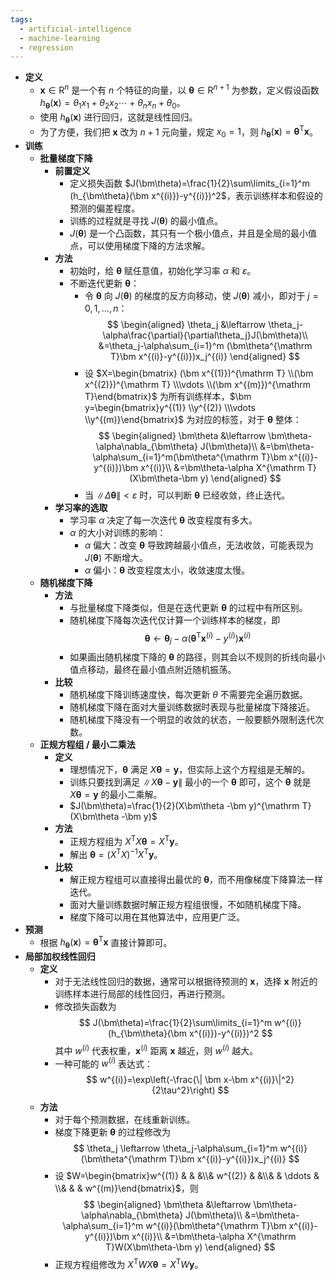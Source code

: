 ```yaml
---
tags:
  - artificial-intelligence
  - machine-learning
  - regression
---
```


- **定义**
	- $\bm x\in\mathrm R^n$ 是一个有 $n$ 个特征的向量，以 $\bm\theta\in\mathrm R^{n+1}$ 为参数，定义假设函数 $h_{\bm\theta}(\bm x)=\theta_1x_1+\theta_2x_2\cdots+\theta_nx_n+\theta_0$。
	- 使用 $h_{\bm\theta}(\bm x)$ 进行回归，这就是线性回归。
	- 为了方便，我们把 $\bm x$ 改为 $n+1$ 元向量，规定 $x_0=1$，则 $h_{\bm\theta}(\bm x)=\bm\theta^{\mathrm T}\bm x$。
- **训练**
	- **批量梯度下降**
		- **前置定义**
			- 定义损失函数 $J(\bm\theta)=\frac{1}{2}\sum\limits_{i=1}^m (h_{\bm\theta}(\bm x^{(i)})-y^{(i)})^2$，表示训练样本和假设的预测的偏差程度。
			- 训练的过程就是寻找 $J(\bm\theta)$ 的最小值点。
			- $J(\bm\theta)$ 是一个凸函数，其只有一个极小值点，并且是全局的最小值点，可以使用梯度下降的方法求解。
		- **方法**
			- 初始时，给 $\bm\theta$ 赋任意值，初始化学习率 $\alpha$ 和 $\varepsilon$。
			- 不断迭代更新 $\bm\theta$：
				- 令 $\bm\theta$ 向 $J(\bm\theta)$ 的梯度的反方向移动，使 $J(\bm\theta)$ 减小，即对于 $j=0,1,\dots,n$：
				  $$
				  \begin{aligned}
				  \theta_j &\leftarrow \theta_j-\alpha\frac{\partial}{\partial\theta_j}J(\bm\theta)\\
				  &=\theta_j-\alpha\sum_{i=1}^m (\bm\theta^{\mathrm T}\bm x^{(i)}-y^{(i)})x_j^{(i)}
				  \end{aligned}
				  $$
				- 设 $X=\begin{bmatrix} (\bm x^{(1)})^{\mathrm T} \\(\bm x^{(2)})^{\mathrm T} \\\vdots \\(\bm x^{(m)})^{\mathrm T}\end{bmatrix}$ 为所有训练样本，$\bm y=\begin{bmatrix}y^{(1)} \\y^{(2)} \\\vdots \\y^{(m)}\end{bmatrix}$ 为对应的标签，对于 $\bm\theta$ 整体：
				  $$
				  \begin{aligned}
				  \bm\theta &\leftarrow \bm\theta-\alpha\nabla_{\bm\theta} J(\bm\theta)\\
				  &=\bm\theta-\alpha\sum_{i=1}^m(\bm\theta^{\mathrm T}\bm x^{(i)}-y^{(i)})\bm x^{(i)}\\
				  &=\bm\theta-\alpha X^{\mathrm T}(X\bm\theta-\bm y)
				  \end{aligned}
				  $$
				- 当 $\|\Delta\bm\theta\|<\varepsilon$ 时，可以判断 $\bm\theta$ 已经收敛，终止迭代。
		- **学习率的选取**
			- 学习率 $\alpha$ 决定了每一次迭代 $\bm\theta$ 改变程度有多大。
			- $\alpha$ 的大小对训练的影响：
				- $\alpha$ 偏大：改变 $\bm\theta$ 导致跨越最小值点，无法收敛，可能表现为 $J(\bm\theta)$ 不断增大。
				- $\alpha$ 偏小：$\bm\theta$ 改变程度太小，收敛速度太慢。
	- **随机梯度下降**
		- **方法**
			- 与批量梯度下降类似，但是在迭代更新 $\bm\theta$ 的过程中有所区别。
			- 随机梯度下降每次迭代仅计算一个训练样本的梯度，即
			  $$
			  \bm\theta \leftarrow \bm\theta_j-\alpha (\bm\theta^{\mathrm T}\bm x^{(i)}-y^{(i)})\bm x^{(i)}
			  $$
			- 如果画出随机梯度下降的 $\bm\theta$ 的路径，则其会以不规则的折线向最小值点移动，最终在最小值点附近随机振荡。
		- **比较**
			- 随机梯度下降训练速度快，每次更新 $\theta$ 不需要完全遍历数据。
			- 随机梯度下降在面对大量训练数据时表现与批量梯度下降接近。
			- 随机梯度下降没有一个明显的收敛的状态，一般要额外限制迭代次数。
	- **正规方程组 / 最小二乘法**
		- **定义**
			- 理想情况下，$\bm\theta$ 满足 $X\bm\theta=\bm y$，但实际上这个方程组是无解的。
			- 训练只要找到满足 $\| X\bm\theta -\bm y\|$ 最小的一个 $\bm\theta$ 即可，这个 $\bm\theta$ 就是 $X\bm\theta=\bm y$ 的最小二乘解。
			- $J(\bm\theta)=\frac{1}{2}(X\bm\theta -\bm y)^{\mathrm T}(X\bm\theta -\bm y)$
		- **方法**
			- 正规方程组为 $X^{\mathrm T}X\bm\theta=X^{\mathrm T}\bm y$。
			- 解出 $\bm\theta=(X^{\mathrm T}X)^{-1}X^{\mathrm T}\bm y$。
		- **比较**
			- 解正规方程组可以直接得出最优的 $\bm\theta$，而不用像梯度下降算法一样迭代。
			- 面对大量训练数据时解正规方程组很慢，不如随机梯度下降。
			- 梯度下降可以用在其他算法中，应用更广泛。
- **预测**
	- 根据 $h_{\bm\theta}(\bm x)=\bm\theta^{\mathrm T}\bm x$ 直接计算即可。
- **局部加权线性回归**
	- **定义**
		- 对于无法线性回归的数据，通常可以根据待预测的 $\bm x$，选择 $\bm x$ 附近的训练样本进行局部的线性回归，再进行预测。
		- 修改损失函数为
		  $$
		  J(\bm\theta)=\frac{1}{2}\sum\limits_{i=1}^m w^{(i)}(h_{\bm\theta}(\bm x^{(i)})-y^{(i)})^2
		  $$
		  其中 $w^{(i)}$ 代表权重，$\bm x^{(i)}$ 距离 $\bm x$ 越近，则 $w^{(i)}$ 越大。
		- 一种可能的 $w^{(i)}$ 表达式：
		  $$
		  w^{(i)}=\exp\left(-\frac{\| \bm x-\bm x^{(i)}\|^2}{2\tau^2}\right)
		  $$
	- **方法**
		- 对于每个预测数据，在线重新训练。
		- 梯度下降更新 $\bm\theta$ 的过程修改为
		  $$
		  \theta_j \leftarrow \theta_j-\alpha\sum_{i=1}^m w^{(i)}(\bm\theta^{\mathrm T}\bm x^{(i)}-y^{(i)})x_j^{(i)}
		  $$
		- 设 $W=\begin{bmatrix}w^{(1)} & & &\\& w^{(2)} & &\\& & \ddots & \\& & & w^{(m)}\end{bmatrix}$，则
		  $$
		  \begin{aligned}
		  \bm\theta &\leftarrow \bm\theta-\alpha\nabla_{\bm\theta} J(\bm\theta)\\
		  &=\bm\theta-\alpha\sum_{i=1}^m w^{(i)}(\bm\theta^{\mathrm T}\bm x^{(i)}-y^{(i)})\bm x^{(i)}\\
		  &=\bm\theta-\alpha X^{\mathrm T}W(X\bm\theta-\bm y)
		  \end{aligned}
		  $$
		- 正规方程组修改为 $X^{\mathrm T}WX\bm\theta=X^{\mathrm T}W\bm y$。